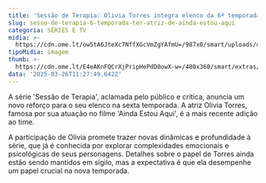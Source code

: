 ```yaml
---
title: 'Sessão de Terapia: Olivia Torres integra elenco da 6ª temporada'
slug: sesso-de-terapia-6-temporada-ter-atriz-de-ainda-estou-aqui
categoria: SÉRIES E TV
midia: >-
  https://cdn.ome.lt/ow5tA6JteXc7NffXGcVmZgYAfmU=/987x0/smart/uploads/conteudo/fotos/Design_sem_nome_-_2025-03-25T205254.411.png
tipoMidia: imagem
thumb: >-
  https://cdn.ome.lt/E4eAKnFQCrXjPripHePdD0owX-w=/480x360/smart/extras/conteudos/Design_sem_nome_-_2025-03-25T205254.411.png
data: '2025-03-26T11:27:49.642Z'
---
```


A série 'Sessão de Terapia', aclamada pelo público e crítica, anuncia um novo reforço para o seu elenco na sexta temporada. A atriz Olivia Torres, famosa por sua atuação no filme 'Ainda Estou Aqui', é a mais recente adição ao time. 

A participação de Olivia promete trazer novas dinâmicas e profundidade à série, que já é conhecida por explorar complexidades emocionais e psicológicas de seus personagens. Detalhes sobre o papel de Torres ainda estão sendo mantidos em sigilo, mas a expectativa é que ela desempenhe um papel crucial na nova temporada.
